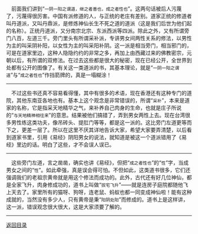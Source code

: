 &emsp;前面我们讲到“``一阴一阳之谓道，继之者善也，成之者性也``”。这两句话被后人污蔑了，污蔑得很厉害。中国有派修道的人，与正统的老庄有差别。道家正统的修道者叫丹道派，又叫丹鼎派，是修炼神仙长生不死之道的道派（这是我们后世为他们起的名称）。正统丹道派，又分南宗北宗、东派西派等四派。除此之外，又有所谓旁门八百，左道三千。旁门里头有所谓采补派，专讲男女间两性关系的修法，以男性为主的叫采阴补阳，以女性为主的叫采阳补阴。这一派是相当旁门，相当邪门的，可是在道家里边，这种人隐隐约约的非常之多，再加上由西藏过来的佛教密宗，元朝以后，有所谓的双修法。在过去这些都是很大的秘密，现在已经公开，全世界到处都有公开的图像了。有关这一类道派的书，其基本理论，就是“``一阴一阳之谓道``”与“``成之者性也``”作挡箭牌的，真是一塌糊涂！
___
&emsp;不过这些书还真不容易看得懂，其中有很多的术语，现在香港还有这种专门的道院，其他东南亚各地也有。基本上这个观念是非常错误的，所谓“``采补``”，本来是道家的名称，它是指采天地精华之气，来补养自己肉身的生命，也就是庄子所说的“``与天地精神相往来``”的意思。结果被他们搞错了，弄到男女两性上去。现在台湾很多男性练这类功夫，像吊砖头、提肛门等等，都是这一派的。这比旁门左道更等而下之，更差一层了。所以在这里不厌其详地告诉大家，希望大家要弄清楚，以后看到道家书里，引用《易经》阴阳男女的说法，就知道是被这一个道派错用了《易经》里边的话。明白了这些，才不会误人误已。
___
&emsp;这些旁门左道，言之凿凿，确实也讲《易经》，但把“``成之者性也``”的“``性``”字，当成男女之间的“``性``”。如此牵强，真是误会得可怕。不但如此，这类道书很多，它们还强调我们的老祖宗黄帝就是用这个修法而成功的。此外，古代还有好几位神仙，都是全家飞升，肉身修成功的，道书上叫做“``拔宅飞升``”——就是连房子庭院都随他飞上天去了。家里所有的猫呀、狗呀，连老鼠、蚂蚁也都一同变成神仙啦！能有这种成就的，当然没有多少人，只有黄帝是秉“``阳阴处阳``”而修成的。道书上是这样讲，这一派，错误观念很大很大，这是大家须要了解的。
___
[返回目录](../../master/README.md#目录)